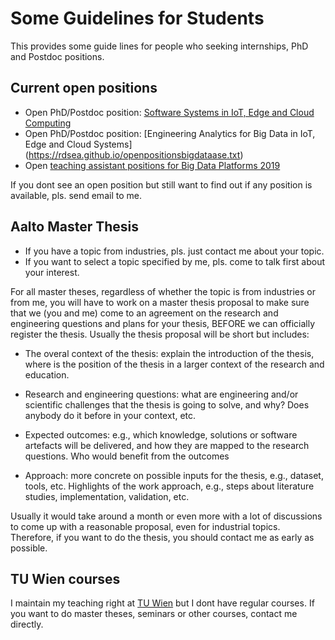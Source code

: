 # Some Guidelines for Students

This provides some guide lines for people who seeking internships, PhD and Postdoc positions.

## Current open positions

* Open PhD/Postdoc position: [Software Systems in IoT, Edge and Cloud Computing](https://rdsea.github.io/openpositions-asre.txt)
* Open PhD/Postdoc position: 	[Engineering Analytics for Big Data in  IoT, Edge and Cloud Systems] (https://rdsea.github.io/openpositionsbigdataase.txt)
* Open [teaching assistant positions for Big Data Platforms 2019](https://github.com/linhsolar/bdp/blob/master/jobs/bdp-2019.md)

If you dont see an open position but still want to find out if any position is available, pls. send email to me.

## Aalto Master Thesis

* If you have a topic from industries, pls. just contact me about your topic.
* If you want to select a topic specified by me, pls. come to talk first about your interest.

For all master theses, regardless of whether the topic is from industries or from me, you will have to work on a master thesis proposal to make sure that we (you and me) come to an agreement on the research and engineering questions and plans for your thesis, BEFORE we can officially register the thesis. Usually the thesis proposal will be short but includes:

* The overal context of the thesis: explain the introduction of the thesis, where is the position of the thesis in a larger context of the research and education.
* Research and engineering questions: what  are engineering and/or scientific challenges that the thesis is going to solve, and why? Does anybody do it before in your context, etc.
* Expected outcomes: e.g., which knowledge, solutions or software artefacts will be delivered, and how they are mapped to the research questions. Who would benefit from the outcomes

 * Approach: more concrete on possible inputs for the thesis, e.g., dataset, tools, etc. Highlights of the work approach, e.g., steps about literature studies, implementation, validation, etc.

Usually it would take around a month or even more with a lot of discussions to come up with a reasonable proposal, even for industrial topics. Therefore, if you want to do the thesis, you should contact me as early as possible.

## TU Wien courses

I maintain my teaching right at [TU Wien](www.informatik.tuwien.ac.at) but I dont have regular courses. If you want to do master theses, seminars or other courses, contact me directly.

